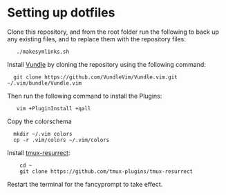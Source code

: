 Setting up dotfiles
=====

Clone this repository, and from the root folder run the following to back up any existing files, and to replace them with the repository files:

       ./makesymlinks.sh


Install [Vundle](https://github.com/VundleVim/Vundle.vim) by cloning the repository using the following command:

      git clone https://github.com/VundleVim/Vundle.vim.git ~/.vim/bundle/Vundle.vim

Then run the following command to install the Plugins:

       vim +PluginInstall +qall

Copy the colorschema

      mkdir ~/.vim colors
      cp -r .vim/colors ~/.vim/colors

Install [tmux-resurrect](https://github.com/tmux-plugins/tmux-resurrect):
     
        cd ~
        git clone https://github.com/tmux-plugins/tmux-resurrect 
        
Restart the terminal for the fancyprompt to take effect.
